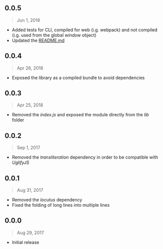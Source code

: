## 0.0.5
> Jun 1, 2018

- Added tests for CLI, compiled for web (i.g. webpack) and not compiled (i.g.
used from the global _window_ object)
- Updated the [README.md](README.md)

## 0.0.4
> Apr 26, 2018

- Exposed the library as a compiled bundle to avoid dependencies

## 0.0.3
> Apr 25, 2018

- Removed the _index.js_ and exposed the module directly from the _lib_ folder

## 0.0.2
> Sep 1, 2017

- Removed the _transliteration_ dependency in order to be compatible with
_UglifyJS_

## 0.0.1
> Aug 31, 2017

- Removed the _locutus_ dependency
- Fixed the folding of long lines into multiple lines

## 0.0.0
> Aug 29, 2017

- Initial release
